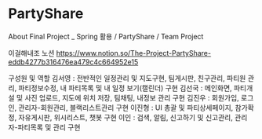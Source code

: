 # PartyShare
About Final Project _ Spring 활용 / PartyShare / Team Project

이걸해내조 노션 https://www.notion.so/The-Project-PartyShare-eddb4277b316476ea479c4c664952e15

구성원 및 역할
김서영 : 전반적인 일정관리 및 지도구현, 팀게시판, 친구관리, 파티원 관리, 파티정보수정, 내 파티목록 및 내 일정 보기(캘린더) 구현
김선국 : 메인화면, 파티개설 및 사진 업로드, 지도에 위치 저장, 팀채팅, 내정보 관리 구현
김진우 : 회원가입, 로그인, 관리자-회원관리, 블랙리스트관리 구현
이진형 : UI 총괄 및 파티상세페이지, 참가확정, 자유게시판, 위시리스트, 챗봇 구현
이인 : 검색, 알림, 신고하기 및 신고관리, 관리자-파티목록 및 관리 구현
